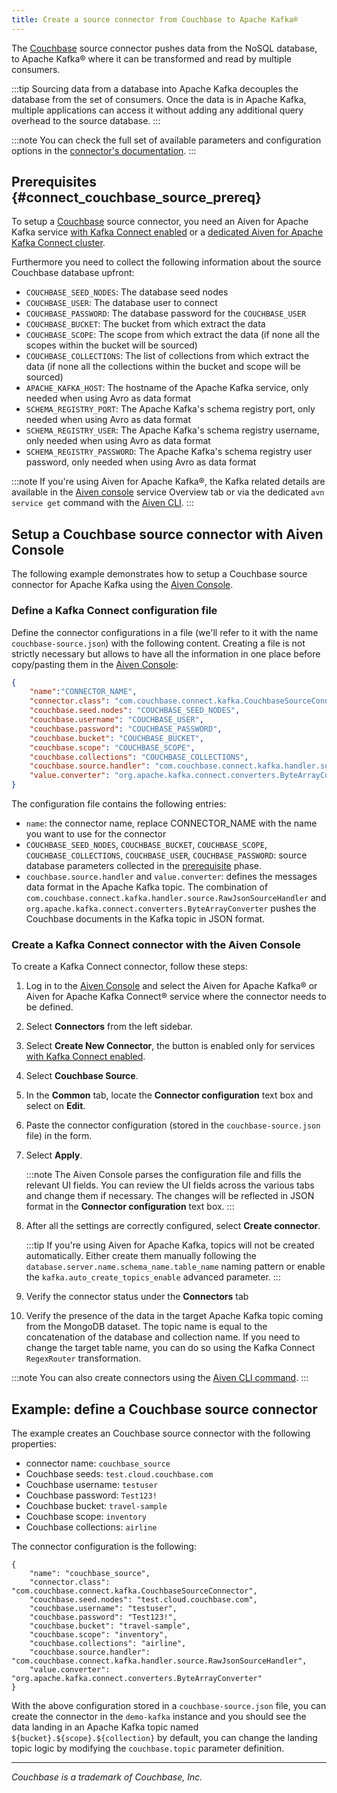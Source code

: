 ```yaml
---
title: Create a source connector from Couchbase to Apache Kafka®
---
```


The [Couchbase](https://www.couchbase.com/) source connector pushes data
from the NoSQL database, to Apache Kafka® where it can be transformed
and read by multiple consumers.

:::tip
Sourcing data from a database into Apache Kafka decouples the database
from the set of consumers. Once the data is in Apache Kafka, multiple
applications can access it without adding any additional query overhead
to the source database.
:::

:::note
You can check the full set of available parameters and configuration
options in the [connector's
documentation](https://github.com/couchbase/kafka-connect-couchbase).
:::

## Prerequisites {#connect_couchbase_source_prereq}

To setup a [Couchbase](https://www.couchbase.com/) source connector, you
need an Aiven for Apache Kafka service
[with Kafka Connect enabled](enable-connect) or a
[dedicated Aiven for Apache Kafka Connect cluster](/docs/products/kafka/kafka-connect/get-started#apache_kafka_connect_dedicated_cluster).

Furthermore you need to collect the following information about the
source Couchbase database upfront:

-   `COUCHBASE_SEED_NODES`: The database seed nodes
-   `COUCHBASE_USER`: The database user to connect
-   `COUCHBASE_PASSWORD`: The database password for the `COUCHBASE_USER`
-   `COUCHBASE_BUCKET`: The bucket from which extract the data
-   `COUCHBASE_SCOPE`: The scope from which extract the data (if none
    all the scopes within the bucket will be sourced)
-   `COUCHBASE_COLLECTIONS`: The list of collections from which extract
    the data (if none all the collections within the bucket and scope
    will be sourced)
-   `APACHE_KAFKA_HOST`: The hostname of the Apache Kafka service, only
    needed when using Avro as data format
-   `SCHEMA_REGISTRY_PORT`: The Apache Kafka's schema registry port,
    only needed when using Avro as data format
-   `SCHEMA_REGISTRY_USER`: The Apache Kafka's schema registry
    username, only needed when using Avro as data format
-   `SCHEMA_REGISTRY_PASSWORD`: The Apache Kafka's schema registry user
    password, only needed when using Avro as data format

:::note
If you're using Aiven for Apache Kafka®, the Kafka related details are
available in the [Aiven console](https://console.aiven.io/) service
Overview tab or via the dedicated `avn service get` command with the
[Aiven CLI](/docs/tools/cli/service-cli#avn_service_get).
:::

## Setup a Couchbase source connector with Aiven Console

The following example demonstrates how to setup a Couchbase source
connector for Apache Kafka using the [Aiven
Console](https://console.aiven.io/).

### Define a Kafka Connect configuration file

Define the connector configurations in a file (we'll refer to it with
the name `couchbase-source.json`) with the following content. Creating a
file is not strictly necessary but allows to have all the information in
one place before copy/pasting them in the [Aiven
Console](https://console.aiven.io/):

```json
{
    "name":"CONNECTOR_NAME",
    "connector.class": "com.couchbase.connect.kafka.CouchbaseSourceConnector",
    "couchbase.seed.nodes": "COUCHBASE_SEED_NODES",
    "couchbase.username": "COUCHBASE_USER",
    "couchbase.password": "COUCHBASE_PASSWORD",
    "couchbase.bucket": "COUCHBASE_BUCKET",
    "couchbase.scope": "COUCHBASE_SCOPE",
    "couchbase.collections": "COUCHBASE_COLLECTIONS",
    "couchbase.source.handler": "com.couchbase.connect.kafka.handler.source.RawJsonSourceHandler",
    "value.converter": "org.apache.kafka.connect.converters.ByteArrayConverter",
}
```

The configuration file contains the following entries:

-   `name`: the connector name, replace CONNECTOR_NAME with the name you
    want to use for the connector
-   `COUCHBASE_SEED_NODES`, `COUCHBASE_BUCKET`, `COUCHBASE_SCOPE`,
    `COUCHBASE_COLLECTIONS`, `COUCHBASE_USER`, `COUCHBASE_PASSWORD`:
    source database parameters collected in the
    [prerequisite](/docs/products/kafka/kafka-connect/howto/couchbase-source#connect_couchbase_source_prereq) phase.
-   `couchbase.source.handler` and `value.converter`: defines the
    messages data format in the Apache Kafka topic. The combination of
    `com.couchbase.connect.kafka.handler.source.RawJsonSourceHandler`
    and `org.apache.kafka.connect.converters.ByteArrayConverter` pushes
    the Couchbase documents in the Kafka topic in JSON format.

### Create a Kafka Connect connector with the Aiven Console

To create a Kafka Connect connector, follow these steps:

1.  Log in to the [Aiven Console](https://console.aiven.io/) and select
    the Aiven for Apache Kafka® or Aiven for Apache Kafka Connect®
    service where the connector needs to be defined.

2.  Select **Connectors** from the left sidebar.

3.  Select **Create New Connector**, the button is enabled only for
    services
    [with Kafka Connect enabled](enable-connect).

4.  Select **Couchbase Source**.

5.  In the **Common** tab, locate the **Connector configuration** text
    box and select on **Edit**.

6.  Paste the connector configuration (stored in the
    `couchbase-source.json` file) in the form.

7.  Select **Apply**.

    :::note
    The Aiven Console parses the configuration file and fills the
    relevant UI fields. You can review the UI fields across the various
    tabs and change them if necessary. The changes will be reflected in
    JSON format in the **Connector configuration** text box.
    :::

8.  After all the settings are correctly configured, select **Create
    connector**.

    :::tip
    If you're using Aiven for Apache Kafka, topics will not be created
    automatically. Either create them manually following the
    `database.server.name.schema_name.table_name` naming pattern or
    enable the `kafka.auto_create_topics_enable` advanced parameter.
    :::

9.  Verify the connector status under the **Connectors** tab

10. Verify the presence of the data in the target Apache Kafka topic
    coming from the MongoDB dataset. The topic name is equal to the
    concatenation of the database and collection name. If you need to
    change the target table name, you can do so using the Kafka Connect
    `RegexRouter` transformation.

:::note
You can also create connectors using the
[Aiven CLI command](/docs/tools/cli/service/connector#avn_service_connector_create).
:::

## Example: define a Couchbase source connector

The example creates an Couchbase source connector with the following
properties:

-   connector name: `couchbase_source`
-   Couchbase seeds: `test.cloud.couchbase.com`
-   Couchbase username: `testuser`
-   Couchbase password: `Test123!`
-   Couchbase bucket: `travel-sample`
-   Couchbase scope: `inventory`
-   Couchbase collections: `airline`

The connector configuration is the following:

```
{
    "name": "couchbase_source",
    "connector.class": "com.couchbase.connect.kafka.CouchbaseSourceConnector",
    "couchbase.seed.nodes": "test.cloud.couchbase.com",
    "couchbase.username": "testuser",
    "couchbase.password": "Test123!",
    "couchbase.bucket": "travel-sample",
    "couchbase.scope": "inventory",
    "couchbase.collections": "airline",
    "couchbase.source.handler": "com.couchbase.connect.kafka.handler.source.RawJsonSourceHandler",
    "value.converter": "org.apache.kafka.connect.converters.ByteArrayConverter"
}
```

With the above configuration stored in a `couchbase-source.json` file,
you can create the connector in the `demo-kafka` instance and you should
see the data landing in an Apache Kafka topic named
`${bucket}.${scope}.${collection}` by default, you can change the
landing topic logic by modifying the `couchbase.topic` parameter
definition.

------------------------------------------------------------------------

*Couchbase is a trademark of Couchbase, Inc.*
